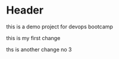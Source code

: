 # Header

 this is a demo project for  devops bootcamp

this is my first change

ths is another change no 3
